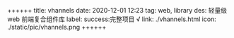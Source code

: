 ++++++
title: vhannels
date: 2020-12-01 12:23
tag: web, library
des: 轻量级 web 前端复合组件库
label: success:完整项目 √
link: ./vhannels.html
icon: ./static/pic/vhannels.png
++++++